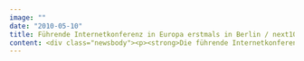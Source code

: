 ```yaml
---
image: ""
date: "2010-05-10"
title: Führende Internetkonferenz in Europa erstmals in Berlin / next10 am 11. und 12. Mai mit über 100 internationalen Sprechern und 40 Stunden Programm / Mobile Anwendungen sind Game Changer der digitalen Unternehmenswelt
content: <div class="newsbody"><p><strong>Die führende Internetkonferenz in Europa findet am 11. und 12. Mai erstmals in Berlin statt. Die next10 bietet unter dem Motto "Game Changers" 40 Stunden Programm mit über 100 internationalen Sprechern an zwei Tagen auf drei Bühnen in der STATION-Berlin. SinnerSchrader und STATION-Berlin veranstalten die fünfte next conference am 11. und 12. Mai gemeinsam.</strong></p><p>Die zweitägige Trend- und Netzwerkveranstaltung bringt Kreative und Techniker aus der Internet-, Medien- und Kommunikationsbranche mit Entscheidern aus etablierten Unternehmen und Start-ups zusammen.</p><p>"Der neue Standort - die Stadt Berlin wie auch die STATION-Berlin - wird der next noch mehr internationale Strahlkraft verleihen und damit gute Chancen, ihre Position als Leitkonferenz der digitalen und kreativen Wirtschaft in Europa auszubauen", erwartet Staatssekretärin Almuth Nehring-Venus von der Senatsverwaltung für Wirtschaft, Technologie und Frauen, die die next10 unterstützt.</p><p>"Die next conference ist in fünf Jahren zur wichtigsten europäischen Konferenz der digitalen und kreativen Wirtschaft geworden", berichtet Matthias Schrader, Gründer und CEO der Interaktivagentur SinnerSchrader. "Wir kommen jetzt nach Berlin, um den nächsten Entwicklungsschritt zu tun. Mit der STATION-Berlin, den Machern der internationalen Modemesse PREMIUM, haben wir dafür den richtigen Partner gefunden."</p><p>"Auch für uns war die Entscheidung für den Standort Berlin damals die richtige Entscheidung", stellt Norbert Tillmann fest, Geschäftsführer der STATION-Berlin, die u.a. die internationale Modemesse PREMIUM in Berlin veranstaltet. "Die next selbst ist ein Game Changer, sie bringt die richtigen Leute aus der ganzen Welt zusammen", so Anita Tillmann, Geschäftsführerin der STATION-Berlin.</p><p>Mobile Anwendungen sind der entscheidende "Game Changer" in der digitalen Unternehmenswelt. Die Frage, wie Unternehmen den Konsumenten zukünftig auf mobilen Endgeräten begegnen werden, wird die Geschäftsmodelle vergleichbar stark beeinflussen wie das Internet. "Das Ökosystem der App Stores ist in den letzten Monaten geradezu explodiert. Der Markt für mobile Anwendungen wird Schätzungen zufolge so groß werden wie das heutige Internet. Das wird nicht ohne Auswirkungen auf die Wirtschaft und den Lebensstil der Konsumenten bleiben", erwartet Matthias Schrader.</p><p>Der boomenden App Economy ist am zweiten Konferenztag, dem 12. Mai, ein ganzer Konferenzstrang mit 25 Vorträgen gewidmet. Zwei Keynotes eröffnen die Konferenz am Tag zuvor, dem 11. Mai ab 9 Uhr. Peter Lovatt alias Dr Dance war Analphabet und gilt heute als Begründer der modernen Tanzwissenschaft. John Rogers erfindet mit Local Motors die Automobilindustrie neu. Um 11 Uhr spricht Louis Rossetto, der das Magazin WIRED gegründet hat und heute mit TCHO die Schokoladenproduktion revolutioniert.</p><p>Der erste Nachmittag gehört internationalen Agenturen wie frog design, Crispin Porter + Bogusky, Jung von Matt oder Scholz &amp; Friends und den Best Practice Cases der digitalen und kreativen Wirtschaft. Um 17.30 Uhr wird Staatssekretärin Almuth Nehring-Venus (Senatsverwaltung für Wirtschaft, Technologie und Frauen) den Visual Effects Award verleihen, bevor der Dirigent Itay Talgam mit einer weiteren Keynote den ersten Konferenztag beschließt. Am Abend findet die offizielle next10-Party statt.</p><p>Den zweiten Konferenztag eröffnet der Futurist und Hacker Pablos Holman, der den kleinsten PC der Welt mitentwickelt hat. MP3-Erfinder Karlheinz Brandenburg hält um 13.30 Uhr eine Keynote zum Thema "How to be a Game Changer". Mit der Abschlussparty ab 18.30 Uhr endet die next10.</p><p>Game Changer brechen Regeln und definieren Geschäftsmodelle neu. Sie sind innovativ und gehen Wagnisse ein, unbelastet von Massenmarketing und Mainstream. Unternehmen ändern die Spielregeln, indem sie auf disruptive Innovationen für neue Produkte und Dienste setzen und es nicht bei der kontinuierlichen Verbesserung des Bestehenden belassen. Die next10 gibt mit zahlreichen Keynotes und Vorträgen tiefe Einblicke in das Denken der aktuell gefragtesten Vordenker und vermittelt in Workshops praxisnahe Handlungsvorschläge. Im Mittelpunkt stehen die durch das Web und den interaktiven Konsumenten ausgelösten fundamentalen Veränderungen, die noch immer nur in Ansätzen absehbar sind. Schließlich ersetzt oder ergänzt das Internet nicht einfach bestehende Medien, sondern definiert den Einfluss des Einzelnen auf Wirtschaft, Politik und Gesellschaft neu.</p><p><a class="news-backlink" href="/de/"><svg class="svg-ico svg-ico--arrow-left"><use xlink&#58;href="#arrow-down"></use></svg>Zurück zur Presse Übersicht</a></p></div>
---
```

